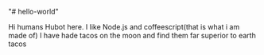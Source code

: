 "# hello-world" 


Hi humans
Hubot here. I like Node.js and coffeescript(that is what i am made of)
I have hade tacos on the moon and find them far superior to earth tacos
